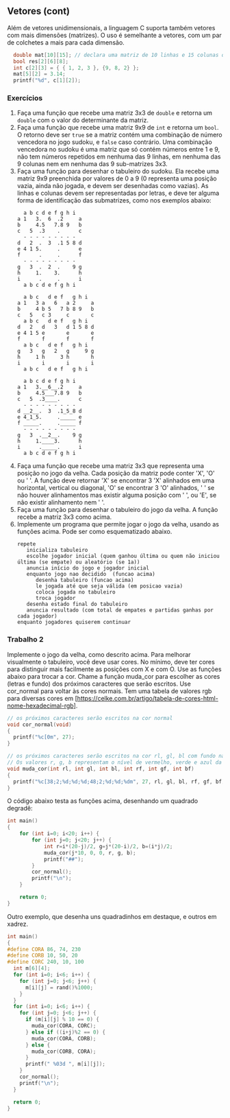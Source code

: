 ## Vetores (cont)

Além de vetores unidimensionais, a linguagem C suporta também vetores com mais dimensões (matrizes).
O uso é semelhante a vetores, com um par de colchetes a mais para cada dimensão.
```c
  double mat[10][15]; // declara uma matriz de 10 linhas e 15 colunas de números double
  bool res[2][6][8];
  int c[2][3] = { { 1, 2, 3 }, {9, 8, 2} };
  mat[5][2] = 3.14;
  printf("%d", c[1][2]);
```

### Exercícios

1. Faça uma função que recebe uma matriz 3x3 de `double` e retorna um `double` com o valor do determinante da matriz.
1. Faça uma função que recebe uma matriz 9x9 de `int` e retorna um `bool`.
   O retorno deve ser `true` se a matriz contém uma combinação de número vencedora no jogo sudoku, e `false` caso contrário.
   Uma combinação vencedora no sudoku é uma matriz que só contém números entre 1 e 9, não tem números repetidos em nenhuma das 9 linhas, em nenhuma das 9 colunas nem em nenhuma das 9 sub-matrizes 3x3.
1. Faça uma função para desenhar o tabuleiro do sudoku. Ela recebe uma matriz 9x9 preenchida por valores de 0 a 9 (0 representa uma posição vazia, ainda não jogada, e devem ser desenhadas como vazias). As linhas e colunas devem ser representadas por letras, e deve ter alguma forma de identificação das submatrizes, como nos exemplos abaixo:
   ```
     a b c d e f g h i
   a 1   3.  6  .2     a
   b     4.5   7.8 9   b
   c   5  .3    .      c
     - - - - - - - - -
   d   2  .  3  .1 5 8 d
   e 4 1 5.     .      e
   f      .     .      f
     - - - - - - - - -
   g   3  .  2  .    9 g
   h     1.    3.      h
   i      .     .      i
     a b c d e f g h i
   ```
   ```
     a b c   d e f   g h i
   a 1   3 a   6   a 2     a
   b     4 b 5   7 b 8 9   b
   c   5   c 3     c       c
     a b c   d e f   g h i
   d   2   d   3   d 1 5 8 d
   e 4 1 5 e       e       e
   f       f       f       f
     a b c   d e f   g h i
   g   3   g   2   g     9 g
   h     1 h     3 h       h
   i       i       i       i
     a b c   d e f   g h i
   ```
   ```
     a b c d e f g h i
   a 1   3.__6__.2     a
   b     4.5___7.8 9   b
   c   5  .3____.      c
     - - - - - - - - -
   d __2__.  3  .1_5_8 d
   e 4_1_5.     ._____ e
   f _____.     ._____ f
     - - - - - - - - -
   g   3  .__2__.    9 g
   h     1.____3.      h
   i      ._____.      i
     a b c d e f g h i
   ```
1. Faça uma função que recebe uma matriz 3x3 que representa uma posição no jogo da velha. Cada posição da matriz pode conter 'X', 'O' ou ' '.
   A função deve retornar 'X' se encontrar 3 'X' alinhados em uma horizontal, vertical ou diagonal, 'O' se encontrar 3 'O' alinhados, ' ' se não houver alinhamentos mas existir alguma posição com ' ', ou 'E', se não existir alinhamento nem ' '.
1. Faça uma função para desenhar o tabuleiro do jogo da velha. A função recebe a matriz 3x3 como acima.
2. Implemente um programa que permite jogar o jogo da velha, usando as funções acima. Pode ser como esquematizado abaixo.
   ```
   repete
      inicializa tabuleiro
      escolhe jogador inicial (quem ganhou última ou quem não iniciou última (se empate) ou aleatório (se 1a))
      anuncia início do jogo e jogador inicial
      enquanto jogo nao decidido  (funcao acima)
         desenha tabuleiro (funcao acima)
         le jogada até que seja válida (em posicao vazia)
         coloca jogada no tabuleiro
         troca jogador
      desenha estado final do tabuleiro
      anuncia resultado (com total de empates e partidas ganhas por cada jogador)
   enquanto jogadores quiserem continuar

### Trabalho 2

Implemente o jogo da velha, como descrito acima.
Para melhorar visualmente o tabuleiro, você deve usar cores. No mínimo, deve ter cores para distinguir mais facilmente as posições com X e com O. Use as funções abaixo para trocar a cor. Chame a função muda_cor para escolher as cores (letras e fundo) dos próximos caracteres que serão escritos. Use cor_normal para voltar às cores normais.
Tem uma tabela de valores rgb para diversas cores em [https://celke.com.br/artigo/tabela-de-cores-html-nome-hexadecimal-rgb].

```c
// os próximos caracteres serão escritos na cor normal
void cor_normal(void)
{
  printf("%c[0m", 27);
}

// os próximos caracteres serão escritos na cor rl, gl, bl com fundo na cor rf, gf, bf
// Os valores r, g, b representam o nível de vermelho, verde e azul da cor desejada, e devem estar entre 0 e 255
void muda_cor(int rl, int gl, int bl, int rf, int gf, int bf)
{
  printf("%c[38;2;%d;%d;%d;48;2;%d;%d;%dm", 27, rl, gl, bl, rf, gf, bf);
}
```

O código abaixo testa as funções acima, desenhando um quadrado degradê:
```c
int main()
{
    for (int i=0; i<20; i++) {
        for (int j=0; j<20; j++) {
            int r=i*(20-j)/2, g=j*(20-i)/2, b=(i*j)/2;
            muda_cor(j*10, 0, 0, r, g, b);
            printf("##");
        }
        cor_normal();
        printf("\n");
    }

    return 0;
}
```
Outro exemplo, que desenha uns quadradinhos em destaque, e outros em xadrez.
```c
int main()
{
#define CORA 86, 74, 230
#define CORB 10, 50, 20
#define CORC 240, 10, 100
  int m[6][4];
  for (int i=0; i<6; i++) {
    for (int j=0; j<6; j++) {
      m[i][j] = rand()%1000;
    }
  }
  for (int i=0; i<6; i++) {
    for (int j=0; j<6; j++) {
      if (m[i][j] % 10 == 0) {
        muda_cor(CORA, CORC);
      } else if ((i+j)%2 == 0) {
        muda_cor(CORA, CORB);
      } else {
        muda_cor(CORB, CORA);
      }
      printf(" %03d ", m[i][j]);
    }
    cor_normal();
    printf("\n");
  }

  return 0;
}
```
